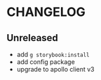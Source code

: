 # CHANGELOG

## Unreleased

- add `g storybook:install`
- add config package
- upgrade to apollo client v3
